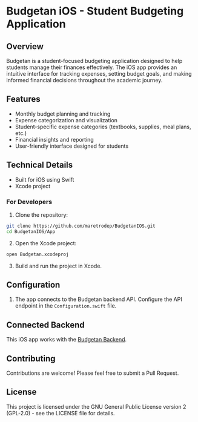 # Budgetan iOS - Student Budgeting Application

## Overview
Budgetan is a student-focused budgeting application designed to help students manage their finances effectively. The iOS app provides an intuitive interface for tracking expenses, setting budget goals, and making informed financial decisions throughout the academic journey.

## Features
- Monthly budget planning and tracking
- Expense categorization and visualization
- Student-specific expense categories (textbooks, supplies, meal plans, etc.)
- Financial insights and reporting
- User-friendly interface designed for students

## Technical Details
- Built for iOS using Swift
- Xcode project

### For Developers
1. Clone the repository:
```bash
git clone https://github.com/maretrodep/BudgetanIOS.git
cd BudgetanIOS/App
```

2. Open the Xcode project:
```bash
open Budgetan.xcodeproj
```

3. Build and run the project in Xcode.

## Configuration
1. The app connects to the Budgetan backend API. Configure the API endpoint in the `Configuration.swift` file.

## Connected Backend
This iOS app works with the [Budgetan Backend](https://github.com/maretrodep/BudgetanBackend).

## Contributing
Contributions are welcome! Please feel free to submit a Pull Request.

## License
This project is licensed under the GNU General Public License version 2 (GPL-2.0) - see the LICENSE file for details.
